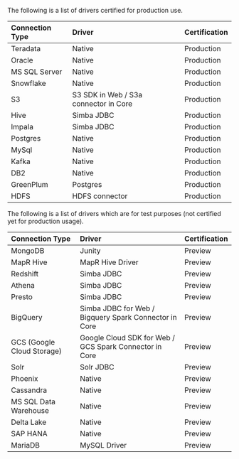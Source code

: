 The following is a list of drivers certified for production use.

| Connection Type | Driver | Certification |
|:--------------- |:------ |:------------- |
| Teradata | Native | Production |
| Oracle | Native | Production |
| MS SQL Server | Native | Production |
| Snowflake | Native | Production |
| S3 | S3 SDK in Web / S3a connector in Core | Production |
| Hive | Simba JDBC | Production |
| Impala | Simba JDBC | Production |
| Postgres | Native | Production |
| MySql | Native | Production |
| Kafka | Native | Production |
| DB2 | Native | Production |
| GreenPlum | Postgres | Production |
| HDFS | HDFS connector | Production |

The following is a list of drivers which are for test purposes (not certified yet for production usage).

| Connection Type | Driver | Certification |
|:--------------- |:------ |:------------- |
| MongoDB | Junity | Preview |
| MapR Hive | MapR Hive Driver | Preview |
| Redshift | Simba JDBC | Preview |
| Athena | Simba JDBC | Preview |
| Presto | Simba JDBC | Preview |
| BigQuery | Simba JDBC for Web / Bigquery Spark Connector in Core | Preview |
| GCS (Google Cloud Storage)| Google Cloud SDK for Web / GCS Spark Connector in Core | Preview |
| Solr | Solr JDBC | Preview |
| Phoenix | Native | Preview |
| Cassandra | Native | Preview |
| MS SQL Data Warehouse | Native | Preview |
| Delta Lake | Native | Preview |
| SAP HANA | Native | Preview |
| MariaDB | MySQL Driver | Preview |
